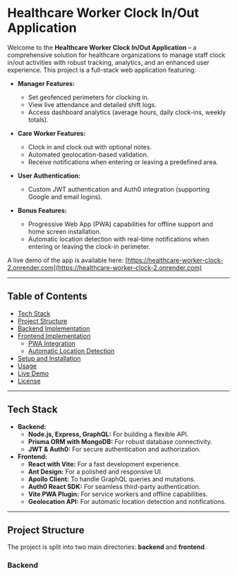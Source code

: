 # Healthcare Worker Clock In/Out Application

Welcome to the **Healthcare Worker Clock In/Out Application** – a comprehensive solution for healthcare organizations to manage staff clock in/out activities with robust tracking, analytics, and an enhanced user experience. This project is a full-stack web application featuring:

- **Manager Features:** 
  - Set geofenced perimeters for clocking in.
  - View live attendance and detailed shift logs.
  - Access dashboard analytics (average hours, daily clock-ins, weekly totals).

- **Care Worker Features:**
  - Clock in and clock out with optional notes.
  - Automated geolocation-based validation.
  - Receive notifications when entering or leaving a predefined area.

- **User Authentication:**
  - Custom JWT authentication and Auth0 integration (supporting Google and email logins).

- **Bonus Features:**
  - Progressive Web App (PWA) capabilities for offline support and home screen installation.
  - Automatic location detection with real-time notifications when entering or leaving the clock-in perimeter.

A live demo of the app is available here: [https://healthcare-worker-clock-2.onrender.com](https://healthcare-worker-clock-2.onrender.com)

---

## Table of Contents

- [Tech Stack](#tech-stack)
- [Project Structure](#project-structure)
- [Backend Implementation](#backend-implementation)
- [Frontend Implementation](#frontend-implementation)
  - [PWA Integration](#pwa-integration)
  - [Automatic Location Detection](#automatic-location-detection)
- [Setup and Installation](#setup-and-installation)
- [Usage](#usage)
- [Live Demo](#live-demo)
- [License](#license)

---

## Tech Stack

- **Backend:**
  - **Node.js, Express, GraphQL:** For building a flexible API.
  - **Prisma ORM with MongoDB:** For robust database connectivity.
  - **JWT & Auth0:** For secure authentication and authorization.
- **Frontend:**
  - **React with Vite:** For a fast development experience.
  - **Ant Design:** For a polished and responsive UI.
  - **Apollo Client:** To handle GraphQL queries and mutations.
  - **Auth0 React SDK:** For seamless third-party authentication.
  - **Vite PWA Plugin:** For service workers and offline capabilities.
  - **Geolocation API:** For automatic location detection and notifications.

---

## Project Structure

The project is split into two main directories: **backend** and **frontend**.

### Backend

